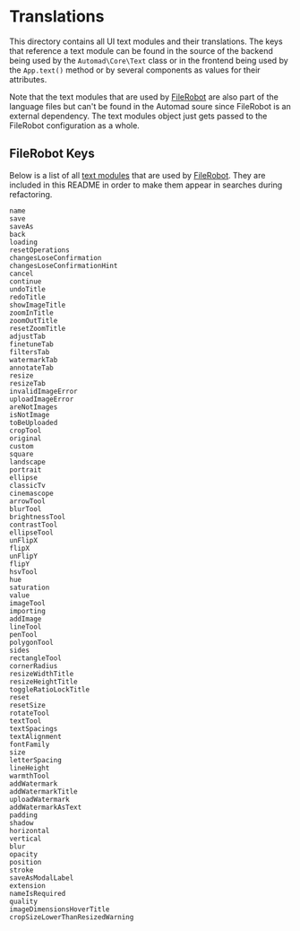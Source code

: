 # Translations

This directory contains all UI text modules and their translations. The keys that reference a text module can be found in the source of the backend being used by the `Automad\Core\Text` class or in the frontend being used by the `App.text()` method or by several components as values for their attributes.

Note that the text modules that are used by [FileRobot](https://github.com/scaleflex/filerobot-image-editor) are also part of the language files but can't be found in the Automad soure since FileRobot is an external dependency. The text modules object just gets passed to the FileRobot configuration as a whole.

## FileRobot Keys

Below is a list of all [text modules](https://github.com/scaleflex/filerobot-image-editor/blob/v4/packages/react-filerobot-image-editor/src/context/defaultTranslations.js) that are used by [FileRobot](https://github.com/scaleflex/filerobot-image-editor). They are included in this README in order to make them appear in searches during refactoring.

	name
	save
	saveAs
	back
	loading
	resetOperations
	changesLoseConfirmation
	changesLoseConfirmationHint
	cancel
	continue
	undoTitle
	redoTitle
	showImageTitle
	zoomInTitle
	zoomOutTitle
	resetZoomTitle
	adjustTab
	finetuneTab
	filtersTab
	watermarkTab
	annotateTab
	resize
	resizeTab
	invalidImageError
	uploadImageError
	areNotImages
	isNotImage
	toBeUploaded
	cropTool
	original
	custom
	square
	landscape
	portrait
	ellipse
	classicTv
	cinemascope
	arrowTool
	blurTool
	brightnessTool
	contrastTool
	ellipseTool
	unFlipX
	flipX
	unFlipY
	flipY
	hsvTool
	hue
	saturation
	value
	imageTool
	importing
	addImage
	lineTool
	penTool
	polygonTool
	sides
	rectangleTool
	cornerRadius
	resizeWidthTitle
	resizeHeightTitle
	toggleRatioLockTitle
	reset
	resetSize
	rotateTool
	textTool
	textSpacings
	textAlignment
	fontFamily
	size
	letterSpacing
	lineHeight
	warmthTool
	addWatermark
	addWatermarkTitle
	uploadWatermark
	addWatermarkAsText
	padding
	shadow
	horizontal
	vertical
	blur
	opacity
	position
	stroke
	saveAsModalLabel
	extension
	nameIsRequired
	quality
	imageDimensionsHoverTitle
	cropSizeLowerThanResizedWarning